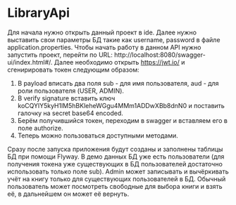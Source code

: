 # LibraryApi
Для начала нужно открыть данный проект в ide.
Далее нужно выставить свои параметры БД такие как username, password в файле application.properties.
Чтобы начать работу в данном API нужно запустить проект, перейти по URL: http://localhost:8080/swagger-ui/index.html#/. Далее необходимо открыть https://jwt.io/ и сгенирировать токен следующим образом:
1. В payload вписать два поля sub - для имя пользователя, aud - для роли пользователя (USER, ADMIN).
2. В verify signature вставить ключ koCQYlY5kyH1lM5hBKleheWGgu4MMm1ADDwXBb8dnN0 и поставить галочку на secret base64 encoded.
3. Берём получившийся токен, переходим в swagger и вставляем его в поле authorize.
4. Теперь можно пользоваться доступными методами.

Сразу после запуска приложения будут созданы и заполнены таблицы БД при помощи Flyway. В демо данных БД уже есть пользователи (для получения токена уже существующих в БД пользователей достаточно использовать только поле sub). Admin может записывать и вычёркивать учёт на книгу только для существующих пользователей в БД. Обычный пользователь может посмотреть свободные для выбора книги и взять её, в дальнейшем он может её вернуть. 
